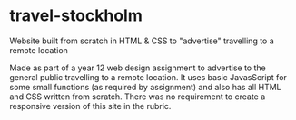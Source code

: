 # travel-stockholm
Website built from scratch in HTML &amp; CSS to "advertise" travelling to a remote location

Made as part of a year 12 web design assignment to advertise to the general public travelling to a remote location. It uses basic JavasScript for some small functions (as required by assignment) and also has all HTML and CSS written from scratch. There was no requirement to create a responsive version of this site in the rubric.
